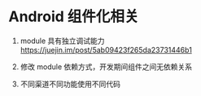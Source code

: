 # Android 组件化相关 

1. module 具有独立调试能力
https://juejin.im/post/5ab09423f265da23731446b1

2. 修改 module 依赖方式，开发期间组件之间无依赖关系

3. 不同渠道不同功能使用不同代码